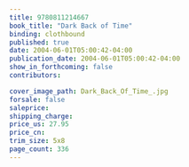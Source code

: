 ```yaml
---
title: 9780811214667
book_title: "Dark Back of Time"
binding: clothbound
published: true
date: 2004-06-01T05:00:42-04:00
publication_date: 2004-06-01T05:00:42-04:00
show_in_forthcoming: false
contributors:

cover_image_path: Dark_Back_Of_Time_.jpg
forsale: false
saleprice:
shipping_charge:
price_us: 27.95
price_cn:
trim_size: 5x8
page_count: 336
---
```


